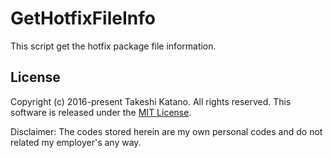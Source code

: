 # GetHotfixFileInfo
This script get the hotfix package file information.

## License

Copyright (c) 2016-present Takeshi Katano. All rights reserved. This software is released under the [MIT License](https://github.com/tksh164/GetHotfixFileInfo/blob/master/LICENSE).

Disclaimer: The codes stored herein are my own personal codes and do not related my employer's any way.
